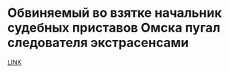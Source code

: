 # Обвиняемый во взятке начальник судебных приставов Омска пугал следователя экстрасенсами 



[LINK](https://varlamov.ru/3328151.html)